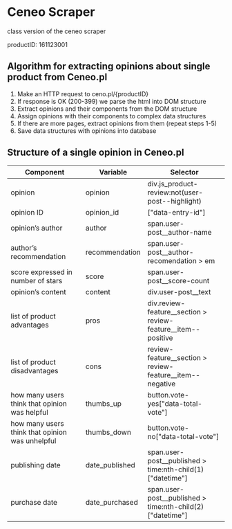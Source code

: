 # Ceneo Scraper
class version of the ceneo scraper

productID: 161123001
## Algorithm for extracting opinions about single product from Ceneo.pl
1. Make an HTTP request to ceno.pl/{productID}
2. If response is OK (200-399) we parse the html into DOM structure
3. Extract opinions and their components from the DOM structure
4. Assign opinions with their components to complex data structures
5. If there are more pages, extract opinions from them (repeat steps 1-5)
6. Save data structures with opinions into database

## Structure of a single opinion in Ceneo.pl
|Component|Variable|Selector|
|----------|----------|----------|
|opinion|opinion|div.js_product-review:not(user-post--highlight)|
|opinion ID|opinion_id|["data-entry-id"]|
|opinion’s author|author|span.user-post__author-name|
|author’s recommendation|recommendation|span.user-post__author-recomendation > em|
|score expressed in number of stars|score|span.user-post__score-count|
|opinion’s content|content|div.user-post__text|
|list of product advantages|pros|div.review-feature__section > review-feature__item--positive|
|list of product disadvantages|cons|review-feature__section > review-feature__item--negative|
|how many users think that opinion was helpful|thumbs_up|button.vote-yes["data-total-vote"]|
|how many users think that opinion was unhelpful|thumbs_down|button.vote-no["data-total-vote"]|
|publishing date|date_published|span.user-post__published > time:nth-child(1)["datetime"]|
|purchase date|date_purchased|span.user-post__published > time:nth-child(2)["datetime"]|